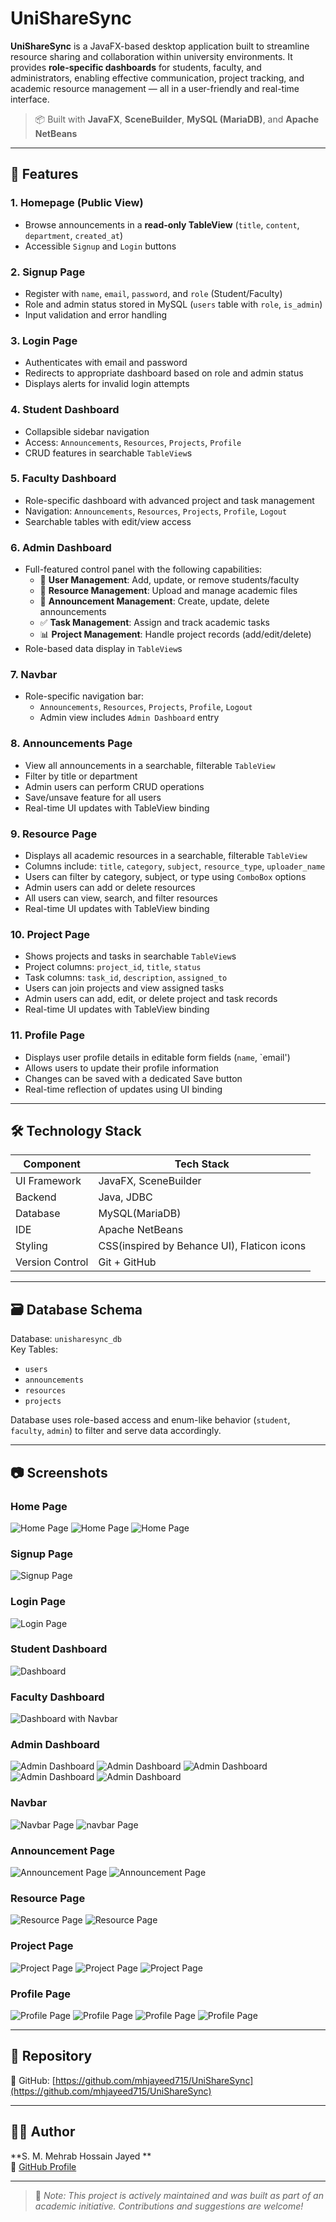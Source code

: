 # UniShareSync

**UniShareSync** is a JavaFX-based desktop application built to streamline resource sharing and collaboration within university environments. It provides **role-specific dashboards** for students, faculty, and administrators, enabling effective communication, project tracking, and academic resource management — all in a user-friendly and real-time interface.

> 📦 Built with **JavaFX**, **SceneBuilder**, **MySQL (MariaDB)**, and **Apache NetBeans**

---

## 🚀 Features

### 1. Homepage (Public View)
- Browse announcements in a **read-only TableView** (`title`, `content`, `department`, `created_at`)
- Accessible `Signup` and `Login` buttons

### 2. Signup Page
- Register with `name`, `email`, `password`, and `role` (Student/Faculty)
- Role and admin status stored in MySQL (`users` table with `role`, `is_admin`)
- Input validation and error handling

### 3. Login Page
- Authenticates with email and password
- Redirects to appropriate dashboard based on role and admin status
- Displays alerts for invalid login attempts

### 4. Student Dashboard
- Collapsible sidebar navigation
- Access: `Announcements`, `Resources`, `Projects`, `Profile`
- CRUD features in searchable `TableView`s

### 5. Faculty Dashboard
- Role-specific dashboard with advanced project and task management
- Navigation: `Announcements`, `Resources`, `Projects`, `Profile`, `Logout`
- Searchable tables with edit/view access

### 6. Admin Dashboard
- Full-featured control panel with the following capabilities:
  - 👥 **User Management**: Add, update, or remove students/faculty
  - 📁 **Resource Management**: Upload and manage academic files
  - 📢 **Announcement Management**: Create, update, delete announcements
  - ✅ **Task Management**: Assign and track academic tasks
  - 📊 **Project Management**: Handle project records (add/edit/delete)
- Role-based data display in `TableView`s

### 7. Navbar
- Role-specific navigation bar:
  - `Announcements`, `Resources`, `Projects`, `Profile`, `Logout`
  - Admin view includes `Admin Dashboard` entry

### 8. Announcements Page
- View all announcements in a searchable, filterable `TableView`
- Filter by title or department
- Admin users can perform CRUD operations
- Save/unsave feature for all users
- Real-time UI updates with TableView binding

### 9. Resource Page
- Displays all academic resources in a searchable, filterable `TableView`
- Columns include: `title`, `category`, `subject`, `resource_type`, `uploader_name`
- Users can filter by category, subject, or type using `ComboBox` options
- Admin users can add or delete resources
- All users can view, search, and filter resources
- Real-time UI updates with TableView binding

### 10. Project Page
- Shows projects and tasks in searchable `TableView`s
- Project columns: `project_id`, `title`, `status`
- Task columns: `task_id`, `description`, `assigned_to`
- Users can join projects and view assigned tasks
- Admin users can add, edit, or delete project and task records
- Real-time UI updates with TableView binding

### 11. Profile Page
- Displays user profile details in editable form fields (`name`, `email')
- Allows users to update their profile information
- Changes can be saved with a dedicated Save button
- Real-time reflection of updates using UI binding


---

## 🛠 Technology Stack

| Component           | Tech Stack                                  |
|--------------------|----------------------------------------------|
| UI Framework        | JavaFX, SceneBuilder                        |
| Backend             | Java, JDBC                                  |
| Database            | MySQL(MariaDB)                              |
| IDE                 | Apache NetBeans                             |
| Styling             | CSS(inspired by Behance UI), Flaticon icons |
| Version Control     | Git + GitHub                                |

---

## 🗃 Database Schema

Database: `unisharesync_db`  
Key Tables:
- `users`
- `announcements`
- `resources`
- `projects`

Database uses role-based access and enum-like behavior (`student`, `faculty`, `admin`) to filter and serve data accordingly.

---

## 📷 Screenshots

### Home Page  
![Home Page](screenshots/homepage1.png)
![Home Page](screenshots/homepage2.png)
![Home Page](screenshots/homepage3.png)


### Signup Page  
![Signup Page](screenshots/signuppage.png)

### Login Page  
![Login Page](screenshots/loginpage.png)

### Student Dashboard  
![Dashboard](screenshots/dashboard.png)

### Faculty Dashboard  
![Dashboard with Navbar](screenshots/facultydashboard.png)

### Admin Dashboard  
![Admin Dashboard](screenshots/admindashuser.png)
![Admin Dashboard](screenshots/admindashannounce.png)
![Admin Dashboard](screenshots/admindashresource.png)
![Admin Dashboard](screenshots/admindashproject.png)
![Admin Dashboard](screenshots/admindashtask.png)


### Navbar
![Navbar Page](screenshots/dashboardwithnavbar.png)
![navbar Page](screenshots/admindashuser.png)


### Announcement Page  
![Announcement Page](screenshots/announcementpage.png)
![Announcement Page](screenshots/adminannouncement1.png)

### Resource Page  
![Resource Page](screenshots/resourcepage.png)
![Resource Page](screenshots/adminaresource1.png)

### Project Page  
![Project Page](screenshots/projectpage.png)
![Project Page](screenshots/adminaproject1.png)
![Project Page](screenshots/adminaproject2.png)


### Profile Page  
![Profile Page](screenshots/profilepage1.png)
![Profile Page](screenshots/profilepage2.png)
![Profile Page](screenshots/adminprofile1.png)
![Profile Page](screenshots/adminprofile2.png)


---

## 🔗 Repository

📌 GitHub: [https://github.com/mhjayeed715/UniShareSync](https://github.com/mhjayeed715/UniShareSync)

---

## 👨‍💻 Author

**S. M. Mehrab Hossain Jayed **  
📧 [GitHub Profile](https://github.com/mhjayeed715)

---

> 🚧 *Note: This project is actively maintained and was built as part of an academic initiative. Contributions and suggestions are welcome!*

